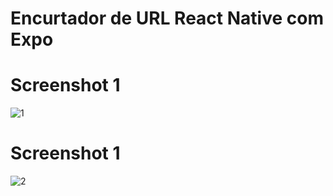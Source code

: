 # Encurtador de URL React Native com Expo

# Screenshot 1
![1](https://user-images.githubusercontent.com/93344198/149839957-aa2ebdd7-af69-4287-b5c5-9c2df5b6fb61.jpeg)

# Screenshot 1
![2](https://user-images.githubusercontent.com/93344198/149840021-b9a64ddd-08d8-4172-b433-99fbf738e528.jpeg)
